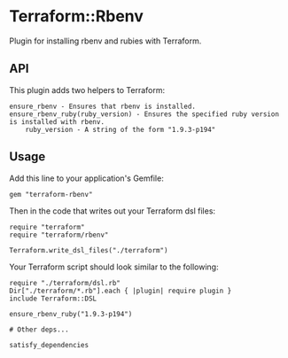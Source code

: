 # Terraform::Rbenv

Plugin for installing rbenv and rubies with Terraform.


## API

This plugin adds two helpers to Terraform:

    ensure_rbenv - Ensures that rbenv is installed.
    ensure_rbenv_ruby(ruby_version) - Ensures the specified ruby version is installed with rbenv.
        ruby_version - A string of the form "1.9.3-p194"


## Usage

Add this line to your application's Gemfile:

    gem "terraform-rbenv"

Then in the code that writes out your Terraform dsl files:

    require "terraform"
    require "terraform/rbenv"

    Terraform.write_dsl_files("./terraform")

Your Terraform script should look similar to the following:

    require "./terraform/dsl.rb"
    Dir["./terraform/*.rb"].each { |plugin| require plugin }
    include Terraform::DSL

    ensure_rbenv_ruby("1.9.3-p194")

    # Other deps...

    satisfy_dependencies

